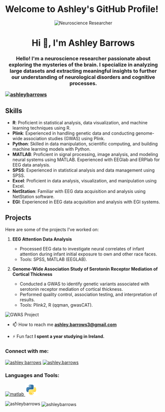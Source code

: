 # Welcome to Ashley's GitHub Profile!

<p align="center">
  <img src="https://i0.wp.com/concussionisbraininjury.com/wp-content/uploads/2020/09/image.gif?resize=320%2C240&ssl=1" alt="Neuroscience Researcher">
</p>


<h1 align="center">Hi 👋, I'm Ashley Barrows</h1>
<h3 align="center">Hello! I'm a neuroscience researcher passionate about exploring the mysteries of the brain. I specialize in analyzing large datasets and extracting meaningful insights to further our understanding of neurological disorders and cognitive processes.

<p align="left"> <a href="https://github.com/ryo-ma/github-profile-trophy"><img src="https://github-profile-trophy.vercel.app/?username=ashleybarrows" alt="ashleybarrows" /></a> </p>


## Skills

- **R**: Proficient in statistical analysis, data visualization, and machine learning techniques using R.
- **Plink**: Experienced in handling genetic data and conducting genome-wide association studies (GWAS) using Plink.
- **Python**: Skilled in data manipulation, scientific computing, and building machine learning models with Python.
- **MATLAB**: Proficient in signal processing, image analysis, and modeling neural systems using MATLAB. Experienced with EEGlab and ERPlab for EEG data analysis.
- **SPSS**: Experienced in statistical analysis and data management using SPSS.
- **Excel**: Proficient in data analysis, visualization, and manipulation using Excel.
- **NetStation**: Familiar with EEG data acquisition and analysis using NetStation software.
- **EGI**: Experienced in EEG data acquisition and analysis with EGI systems.


## Projects

Here are some of the projects I've worked on:


1. **EEG Attention Data Analysis**
   - Processed EEG data to investigate neural correlates of infant attention during infant initial exposure to own and other race faces.
   - Tools: SPSS, MATLAB (EEGLAB).


2. **Genome-Wide Association Study of Serotonin Receptor Mediation of Cortical Thickness**
   - Conducted a GWAS to identify genetic variants associated with serotonin receptor mediation of cortical thickness.
   - Performed quality control, association testing, and interpretation of results.
   - Tools: Plink2, R (qqman, gwasCAT).

![GWAS Project](https://genomevolution.org/wiki/images/d/df/DNA_orbit_animated_small-side.gif)



- 📫 How to reach me **ashley.barrows3@gmail.com**

- ⚡ Fun fact **I spent a year studying in Ireland.**

<h3 align="left">Connect with me:</h3>
<p align="left">
<a href="https://linkedin.com/in/ashley barrows" target="blank"><img align="center" src="https://raw.githubusercontent.com/rahuldkjain/github-profile-readme-generator/master/src/images/icons/Social/linked-in-alt.svg" alt="ashley barrows" height="30" width="40" /></a>
<a href="https://instagram.com/ashley.barrows" target="blank"><img align="center" src="https://raw.githubusercontent.com/rahuldkjain/github-profile-readme-generator/master/src/images/icons/Social/instagram.svg" alt="ashley.barrows" height="30" width="40" /></a>
</p>

<h3 align="left">Languages and Tools:</h3>
<p align="left"> <a href="https://www.mathworks.com/" target="_blank" rel="noreferrer"> <img src="https://upload.wikimedia.org/wikipedia/commons/2/21/Matlab_Logo.png" alt="matlab" width="40" height="40"/> </a> <a href="https://www.python.org" target="_blank" rel="noreferrer"> <img src="https://raw.githubusercontent.com/devicons/devicon/master/icons/python/python-original.svg" alt="python" width="40" height="40"/> </a> </p>

<p><img align="left" src="https://github-readme-stats.vercel.app/api/top-langs?username=ashleybarrows&show_icons=true&locale=en&layout=compact" alt="ashleybarrows" /></p>

<p>&nbsp;<img align="center" src="https://github-readme-stats.vercel.app/api?username=ashleybarrows&show_icons=true&locale=en" alt="ashleybarrows" /></p>
